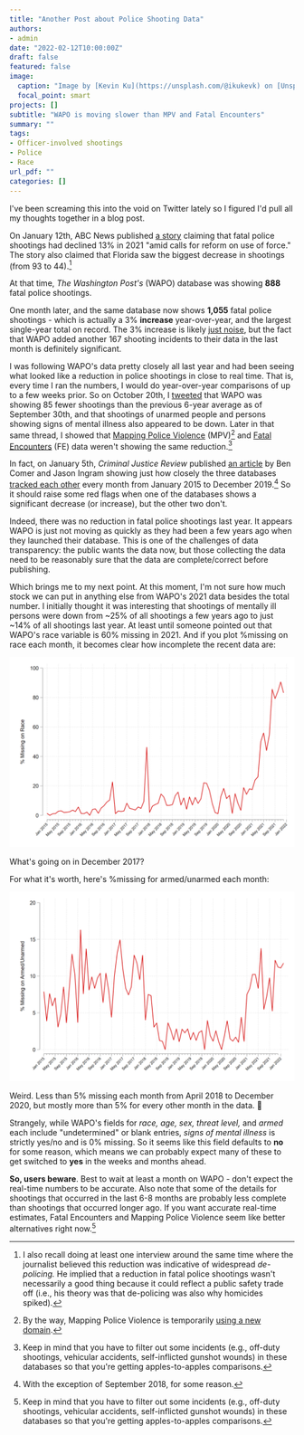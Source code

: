 ```yaml
---
title: "Another Post about Police Shooting Data"
authors: 
- admin
date: "2022-02-12T10:00:00Z"
draft: false
featured: false
image:
  caption: "Image by [Kevin Ku](https://unsplash.com/@ikukevk) on [Unsplash](https://unsplash.com/photos/w7ZyuGYNpRQ)"
  focal_point: smart
projects: []
subtitle: "WAPO is moving slower than MPV and Fatal Encounters"
summary: ""
tags:
- Officer-involved shootings
- Police
- Race
url_pdf: ""
categories: []
---
```


I've been screaming this into the void on Twitter lately so I figured I'd pull all my thoughts together in a blog post. 

On January 12th, ABC News published [a story](https://abcnews.go.com/US/fatal-police-shootings-dip-2021-amid-calls-reform/story?id=81914364) claiming that fatal police shootings had declined 13% in 2021 "amid calls for reform on use of force." The story also claimed that Florida saw the biggest decrease in shootings (from 93 to 44).[^1]

At that time, *The Washington Post's* (WAPO) database was showing **888** fatal police shootings. 

One month later, and the same database now shows **1,055** fatal police shootings - which is actually a 3% **increase** year-over-year, and the largest single-year total on record. The 3% increase is likely [just noise](https://andrewpwheeler.com/2022/02/11/an-update-on-the-wapo-officer-involved-shooting-stats/), but the fact that WAPO added another 167 shooting incidents to their data in the last month is definitely significant. 

I was following WAPO's data pretty closely all last year and had been seeing what looked like a reduction in police shootings in close to real time. That is, every time I ran the numbers, I would do year-over-year comparisons of up to a few weeks prior. So on October 20th, I [tweeted](https://twitter.com/jnixy/status/1450842186048704512?s=20&t=CUeeJKKAY7A7Y3sRIf20Og) that WAPO was showing 85 fewer shootings than the previous 6-year average as of September 30th, and that shootings of unarmed people and persons showing signs of mental illness also appeared to be down. Later in that same thread, I showed that [Mapping Police Violence](https://mappingpoliceviolence.squarespace.com/) (MPV)[^2] and [Fatal Encounters](https://fatalencounters.org/) (FE) data weren't showing the same reduction.[^3] 

In fact, on January 5th, *Criminal Justice Review* published [an article](https://doi.org/10.1177%2F07340168211071014) by Ben Comer and Jason Ingram showing just how closely the three databases [tracked each other](https://twitter.com/jnixy/status/1481753471959318529?s=20&t=CUeeJKKAY7A7Y3sRIf20Og) every month from January 2015 to December 2019.[^4] So it should raise some red flags when one of the databases shows a significant decrease (or increase), but the other two don't. 

Indeed, there was no reduction in fatal police shootings last year. It appears WAPO is just not moving as quickly as they had been a few years ago when they launched their database. This is one of the challenges of data transparency: the public wants the data now, but those collecting the data need to be reasonably sure that the data are complete/correct before publishing.

Which brings me to my next point. At this moment, I'm not sure how much stock we can put in anything else from WAPO's 2021 data besides the total number. I initially thought it was interesting that shootings of mentally ill persons were down from ~25% of all shootings a few years ago to just ~14% of all shootings last year. At least until someone pointed out that WAPO's race variable is 60% missing in 2021. And if you plot %missing on race each month, it becomes clear how incomplete the recent data are:

![missing_race](missing_race.png)

What's going on in December 2017?

For what it's worth, here's %missing for armed/unarmed each month:

![missing_armed](missing_armed.png)

Weird. Less than 5% missing each month from April 2018 to December 2020, but mostly more than 5% for every other month in the data. 🤷

Strangely, while WAPO's fields for *race, age, sex, threat level,* and *armed* each include "undetermined" or blank entries, *signs of mental illness* is strictly yes/no and is 0% missing. So it seems like this field defaults to **no** for some reason, which means we can probably expect many of these to get switched to **yes** in the weeks and months ahead.

**So, users beware**. Best to wait at least a month on WAPO - don't expect the real-time numbers to be accurate. Also note that some of the details for shootings that occurred in the last 6-8 months are probably less complete than shootings that occurred longer ago. If you want accurate real-time estimates, Fatal Encounters and Mapping Police Violence seem like better alternatives right now.[^3]

[^1]: I also recall doing at least one interview around the same time where the journalist believed this reduction was indicative of widespread *de-policing.* He implied that a reduction in fatal police shootings wasn't necessarily a good thing because it could reflect a public safety trade off (i.e., his theory was that de-policing was also why homicides spiked).
[^2]: By the way, Mapping Police Violence is temporarily [using a new domain](https://twitter.com/samswey/status/1488606324707364868?s=20&t=CUeeJKKAY7A7Y3sRIf20Og).
[^3]: Keep in mind that you have to filter out some incidents (e.g., off-duty shootings, vehicular accidents, self-inflicted gunshot wounds) in these databases so that you're getting apples-to-apples comparisons. 
[^4]: With the exception of September 2018, for some reason.